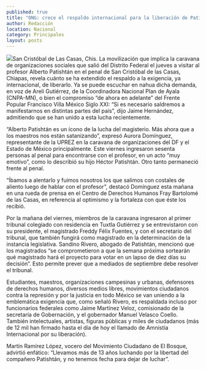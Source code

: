```yaml
---
published: true
title: "ONG: crece el respaldo internacional para la liberación de Patishtán"
author: Redacción
location: Nacional
category: Principales
layout: posts
---
```


![](http://i.imgur.com/oMoDSg1m.jpg)San Cristóbal de Las Casas, Chis. La movilización que implica la caravana de organizaciones sociales que salió del Distrito Federal el jueves a visitar al profesor Alberto Patishtán en el penal de San Cristóbal de las Casas, Chiapas, revela cuánto se ha extendido el respaldo a la exigencia, ya internacional, de liberarlo. Ya se puede escuchar en nahua dicha demanda, en voz de Areli Gutiérrez, de la Coordinadora Nacional Plan de Ayala (CNPA-MN), o bien el compromiso “de ahora en adelante” del Frente Popular Francisco Villa México Siglo XXI: “Si es necesario saldremos a manifestarnos en distintas partes del país”, dijo Jaime Hernández, admitiendo que se han unido a esta lucha recientemente.

“Alberto Patishtán es un ícono de la lucha del magisterio. Más ahora que a los maestros nos están satanizando”, expresó Aurora Domínguez, representante de la UPREZ en la caravana de organizaciones del DF y el Estado de México principalmente. Este viernes ingresaron sesenta personas al penal para encontrarse con el profesor, en un acto “muy emotivo”, como lo describió su hijo Héctor Patishtán. Otro tanto permaneció frente al penal.

“Íbamos a alentarlo y fuimos nosotros los que salimos con costales de aliento luego de hablar con el profesor”, destacó Domínguez esta mañana en una rueda de prensa en el Centro de Derechos Humanos Fray Bartolomé de las Casas, en referencia al optimismo y la fortaleza con que éste los recibió.

Por la mañana del viernes, miembros de la caravana ingresaron al primer tribunal colegiado con residencia en Tuxtla Gutiérrez y se entrevistaron con su presidente, el magistrado Freddy Félix Fuentes, y con el secretario del tribunal, que también fungirá como magistrado en la determinación de la instancia legislativa. Sandino Rivero, abogado de Patishtán, mencionó que los magistrados “se comprometieron a que la semana próxima sortearán qué magistrado hará el proyecto para votar en un lapso de diez días su decisión”. Esto permite prever que a mediados de septiembre debe resolver el tribunal.

Estudiantes, maestros, organizaciones campesinas y urbanas, defensores de derechos humanos, diversos medios libres, movimientos ciudadanos contra la represión y por la justicia en todo México se van uniendo a la emblemática exigencia que, como señaló Rivero, es respaldada incluso por funcionarios federales como Jaime Martínez Veloz, comisionado de la secretaría de Gobernación, y el gobernador Manuel Velasco Coello. También intelectuales, artistas, figuras públicas y miles de ciudadanos (más de 12 mil han firmado hasta el día de hoy el llamado de Amnistía Internacional por su liberación).

Martín Ramírez López, vocero del Movimiento Ciudadano de El Bosque, advirtió enfático: “Llevamos más de 13 años luchando por la libertad del compañero Patishtán, y no tenemos fecha para dejar de luchar”.
